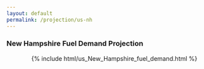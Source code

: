```yaml
---
layout: default
permalink: /projection/us-nh
---
```


### New Hampshire Fuel Demand Projection

<p align="center">
    {% include html/us_New_Hampshire_fuel_demand.html %}
</p>
